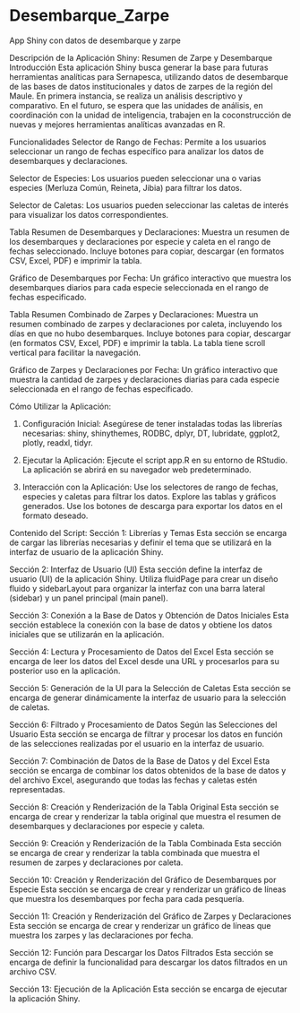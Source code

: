 # Desembarque_Zarpe
App Shiny con datos de desembarque y zarpe

Descripción de la Aplicación Shiny: Resumen de Zarpe y Desembarque
Introducción
Esta aplicación Shiny busca generar la base para futuras herramientas analíticas para Sernapesca, utilizando datos de desembarque de las bases de datos institucionales y datos de zarpes de la región del Maule. En primera instancia, se realiza un análisis descriptivo y comparativo. En el futuro, se espera que las unidades de análisis, en coordinación con la unidad de inteligencia, trabajen en la coconstrucción de nuevas y mejores herramientas analíticas avanzadas en R.

Funcionalidades
Selector de Rango de Fechas:
Permite a los usuarios seleccionar un rango de fechas específico para analizar los datos de desembarques y declaraciones.

Selector de Especies:
Los usuarios pueden seleccionar una o varias especies (Merluza Común, Reineta, Jibia) para filtrar los datos.

Selector de Caletas:
Los usuarios pueden seleccionar las caletas de interés para visualizar los datos correspondientes.

Tabla Resumen de Desembarques y Declaraciones:
Muestra un resumen de los desembarques y declaraciones por especie y caleta en el rango de fechas seleccionado.
Incluye botones para copiar, descargar (en formatos CSV, Excel, PDF) e imprimir la tabla.

Gráfico de Desembarques por Fecha:
Un gráfico interactivo que muestra los desembarques diarios para cada especie seleccionada en el rango de fechas especificado.

Tabla Resumen Combinado de Zarpes y Declaraciones:
Muestra un resumen combinado de zarpes y declaraciones por caleta, incluyendo los días en que no hubo desembarques.
Incluye botones para copiar, descargar (en formatos CSV, Excel, PDF) e imprimir la tabla.
La tabla tiene scroll vertical para facilitar la navegación.

Gráfico de Zarpes y Declaraciones por Fecha:
Un gráfico interactivo que muestra la cantidad de zarpes y declaraciones diarias para cada especie seleccionada en el rango de fechas especificado.

Cómo Utilizar la Aplicación:

1.	Configuración Inicial:
Asegúrese de tener instaladas todas las librerías necesarias: shiny, shinythemes, RODBC, dplyr, DT, lubridate, ggplot2, plotly, readxl, tidyr.

2.	Ejecutar la Aplicación:
Ejecute el script app.R en su entorno de RStudio.
La aplicación se abrirá en su navegador web predeterminado.

3.	Interacción con la Aplicación:
Use los selectores de rango de fechas, especies y caletas para filtrar los datos.
Explore las tablas y gráficos generados.
Use los botones de descarga para exportar los datos en el formato deseado.

Contenido del Script:
Sección 1: Librerías y Temas
Esta sección se encarga de cargar las librerías necesarias y definir el tema que se utilizará en la interfaz de usuario de la aplicación Shiny.

Sección 2: Interfaz de Usuario (UI)
Esta sección define la interfaz de usuario (UI) de la aplicación Shiny. Utiliza fluidPage para crear un diseño fluido y sidebarLayout para organizar la interfaz con una barra lateral (sidebar) y un panel principal (main panel).

Sección 3: Conexión a la Base de Datos y Obtención de Datos Iniciales
Esta sección establece la conexión con la base de datos y obtiene los datos iniciales que se utilizarán en la aplicación.

Sección 4: Lectura y Procesamiento de Datos del Excel
Esta sección se encarga de leer los datos del Excel desde una URL y procesarlos para su posterior uso en la aplicación.

Sección 5: Generación de la UI para la Selección de Caletas
Esta sección se encarga de generar dinámicamente la interfaz de usuario para la selección de caletas.

Sección 6: Filtrado y Procesamiento de Datos Según las Selecciones del Usuario
Esta sección se encarga de filtrar y procesar los datos en función de las selecciones realizadas por el usuario en la interfaz de usuario.

Sección 7: Combinación de Datos de la Base de Datos y del Excel
Esta sección se encarga de combinar los datos obtenidos de la base de datos y del archivo Excel, asegurando que todas las fechas y caletas estén representadas.

Sección 8: Creación y Renderización de la Tabla Original
Esta sección se encarga de crear y renderizar la tabla original que muestra el resumen de desembarques y declaraciones por especie y caleta.

Sección 9: Creación y Renderización de la Tabla Combinada
Esta sección se encarga de crear y renderizar la tabla combinada que muestra el resumen de zarpes y declaraciones por caleta.

Sección 10: Creación y Renderización del Gráfico de Desembarques por Especie
Esta sección se encarga de crear y renderizar un gráfico de líneas que muestra los desembarques por fecha para cada pesquería.

Sección 11: Creación y Renderización del Gráfico de Zarpes y Declaraciones
Esta sección se encarga de crear y renderizar un gráfico de líneas que muestra los zarpes y las declaraciones por fecha.

Sección 12: Función para Descargar los Datos Filtrados
Esta sección se encarga de definir la funcionalidad para descargar los datos filtrados en un archivo CSV.

Sección 13: Ejecución de la Aplicación
Esta sección se encarga de ejecutar la aplicación Shiny.


